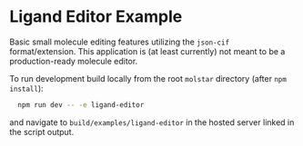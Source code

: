 # Ligand Editor Example

Basic small molecule editing features utilizing the `json-cif` format/extension.
This application is (at least currently) not meant to be a production-ready molecule editor.

To run development build locally from the root `molstar` directory (after `npm install`):

```bash
  npm run dev -- -e ligand-editor
```

and navigate to `build/examples/ligand-editor` in the hosted server linked in the script output.